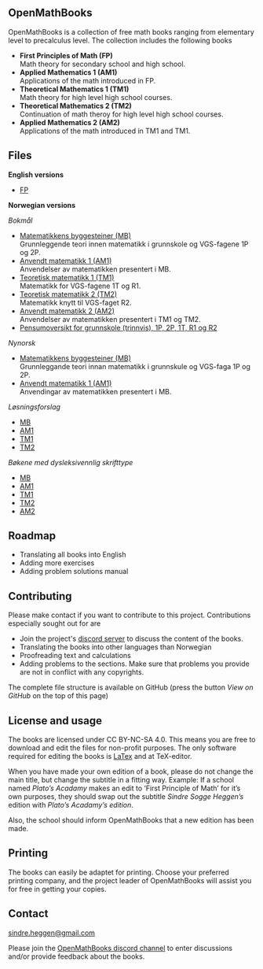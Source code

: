 ## OpenMathBooks

OpenMathBooks is a collection of free math books ranging from elementary level to precalculus level. The collection includes the following books
- **First Principles of Math (FP)** <br/>
  Math theory for secondary school and high school.
- **Applied Mathematics 1 (AM1)** <br/>
  Applications of the math introduced in FP.
- **Theoretical Mathematics 1 (TM1)** <br/>
  Math theory for high level high school courses.
- **Theoretical Mathematics 2 (TM2)** <br/>
  Continuation of math theroy for high level high school courses.
- **Applied Mathematics 2 (AM2)** <br/>
  Applications of the math introduced in TM1 and TM1.
  
## Files
**English versions**
- [FP](https://drive.google.com/file/d/1dYgNJhAPwST242vCtwdEP69xmgybLYXT/view?usp=share_link) <br/>

**Norwegian versions**

*Bokmål*
- [Matematikkens byggesteiner (MB)](https://drive.google.com/file/d/1WiS51PH0V7FKyO-XZSedae_IfhTOfCaH/view?usp=sharing)
  <br/> Grunnleggende teori innen matematikk i grunnskole og VGS-fagene 1P og 2P.
- [Anvendt matematikk 1 (AM1)](https://drive.google.com/file/d/1dwh-TgFX1BxHFfOOOk6WVjYAX56Q9LOZ/view?usp=sharing) 
  <br/>  Anvendelser av matematikken presentert i MB.
- [Teoretisk matematikk 1 (TM1)](https://drive.google.com/file/d/1JJQBkm5yuZ1IaA2lHR1_lQgkqQe6WUgP/view?usp=sharing)
  <br/> Matematikk for VGS-fagene 1T og R1.
- [Teoretisk matematikk 2 (TM2)](https://drive.google.com/file/d/1x3XitDqHoekOpJlexEd6hCjNZI9pcckH/view?usp=sharing) 
  <br/> Matematikk knytt til VGS-faget R2. 
- [Anvendt matematikk 2 (AM2)](https://drive.google.com/file/d/1AyJLyizhYbwCte_vJyA3pVZh8Ro-h3oF/view?usp=sharing)
  <br/> Anvendelser av matematikken presentert i TM1 og TM2. 
- [Pensumoversikt for grunnskole (trinnvis), 1P, 2P, 1T, R1 og R2](https://github.com/sindrsh/openmathbooks/blob/main/ekstra/pensum/pensum.pdf)

*Nynorsk*
- [Matematikkens byggesteiner (MB)](https://drive.google.com/file/d/1QXpqxShclXVOvckh64MM9WFJXAwobZJB/view?usp=share_link)
  <br/> Grunnleggande teori innan matematikk i grunnskule og VGS-faga 1P og 2P.
- [Anvendt matematikk 1 (AM1)](https://drive.google.com/file/d/1jUl0yqWr1MGCrKwwd-w6iSG6EkRdhYWb/view?usp=share_link) 
  <br/>  Anvendingar av matematikken presentert i MB.

*Løsningsforslag*
- [MB](https://drive.google.com/file/d/1qJJM4RgKIeLdEyHZvLRSqoIG-i8-S-5x/view?usp=sharing)
- [AM1](https://drive.google.com/file/d/1Jann9cIK6o1exTWx4lD2EUsujtWDgBi_/view?usp=sharing)
- [TM1](https://drive.google.com/file/d/1RmyiFVRzzM_rRid4VbQPET4m-KiFCe9G/view?usp=drive_link)
- [TM2](https://drive.google.com/file/d/1xC0KpkSck813rKZOcDTGTx5EX9Rz6wV-/view?usp=sharing)

*Bøkene med dysleksivennlig skrifttype*
- [MB](https://drive.google.com/file/d/1yDf3uzRn-ok3sDxltLclRkMHYiNqy5nu/view?usp=sharing)
- [AM1](https://drive.google.com/file/d/14OaLCc60b4Rm3TIxl-4foPsC78lnPncc/view?usp=sharing)
- [TM1](https://drive.google.com/file/d/1sZk2E8o9Gh0WP8sA7-g2iYKLKbqN2Uh0/view?usp=sharing)
- [TM2](https://drive.google.com/file/d/1cuv1Q0pcjaGOE3leghl_hQPV_gEKcU4A/view?usp=sharing)
- [AM2](https://drive.google.com/file/d/14OaLCc60b4Rm3TIxl-4foPsC78lnPncc/view?usp=sharing)






## Roadmap
- Translating all books into English
- Adding more exercises
- Adding problem solutions manual

## Contributing
Please make contact if you want to contribute to this project. Contributions especially sought out for are
- Join the project's [discord server](https://discord.gg/jz9mPjkCNb) to discuss the content of the books.
- Translating the books into other languages than Norwegian
- Proofreading text and calculations
- Adding problems to the sections. Make sure that problems you provide are not in conflict with any copyrights.

The complete file structure is available on GitHub (press the button _View on GitHub_ on the top of this page)

## License and usage
The books are licensed under CC BY-NC-SA 4.0. This means you are free to download and edit the files for non-profit purposes. The only software required for editing the books is [LaTex](https://www.latex-project.org/) and at TeX-editor.

When you have made your own edition of a book, please do not change the main title, but change the subtitle in a fitting way.
Example: If a school named _Plato’s Acadamy_ makes an edit to ‘First Principle of Math’ for it’s own purposes, they should swap out the subtitle _Sindre Sogge Heggen’s_ edition with _Plato’s Acadamy’s edition_. 

Also, the school should inform OpenMathBooks that a new edition has been made.

## Printing
The books can easily be adaptet for printing. Choose your preferred printing company, and the project leader of 
OpenMathBooks will assist you for free in getting your copies.

## Contact
sindre.heggen@gmail.com

Please join the [OpenMathBooks discord channel](https://discord.gg/jz9mPjkCNb) to enter discussions and/or provide feedback about the books.
